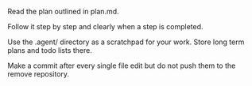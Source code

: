 Read the plan outlined in plan.md.

Follow it step by step and clearly when a step is completed.

Use the .agent/ directory as a scratchpad for your work. Store long term plans and todo lists there.

Make a commit after every single file edit but do not push them to the remove repository.
